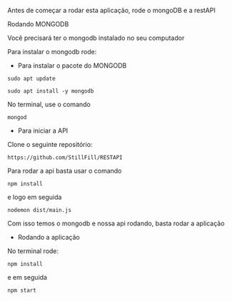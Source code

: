 Antes de começar a rodar esta aplicação, rode o mongoDB e a restAPI

Rodando MONGODB


Você precisará ter o mongodb instalado no seu computador

Para instalar o mongodb rode:

- Para instalar o pacote do MONGODB
```
sudo apt update

sudo apt install -y mongodb
```


No terminal, use o comando
```
mongod
```

- Para iniciar a API

Clone o seguinte repositório:

```
https://github.com/StillFill/RESTAPI
```

Para rodar a api basta usar o comando

```
npm install
```

e logo em seguida

```
nodemon dist/main.js
```

Com isso temos o mongodb e nossa api rodando, basta rodar a aplicação

- Rodando a aplicação

No terminal rode:

```
npm install
```

e em seguida 

```
npm start
```